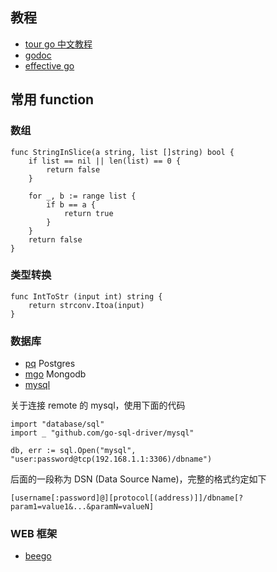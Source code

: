 ## 教程

* [tour go 中文教程](https://tour.go-zh.org/welcome/1)
* [godoc](https://godoc.org/)
* [effective go](https://golang.org/doc/effective_go.html)

## 常用 function
### 数组
```
func StringInSlice(a string, list []string) bool {
	if list == nil || len(list) == 0 {
		return false
	}

	for _, b := range list {
		if b == a {
			return true
		}
	}
	return false
}
```
### 类型转换
```
func IntToStr (input int) string {
	return strconv.Itoa(input)
}
```

### 数据库
* [pq](https://godoc.org/github.com/lib/pq) Postgres
* [mgo](https://labix.org/mgo) Mongodb
* [mysql](https://github.com/go-sql-driver/mysql)

关于连接 remote 的 mysql，使用下面的代码
```
import "database/sql"
import _ "github.com/go-sql-driver/mysql"

db, err := sql.Open("mysql", "user:password@tcp(192.168.1.1:3306)/dbname")
```
后面的一段称为 DSN (Data Source Name)，完整的格式约定如下
```
[username[:password]@][protocol[(address)]]/dbname[?param1=value1&...&paramN=valueN]
```
### WEB 框架
* [beego](https://godoc.org/github.com/astaxie/beego)
